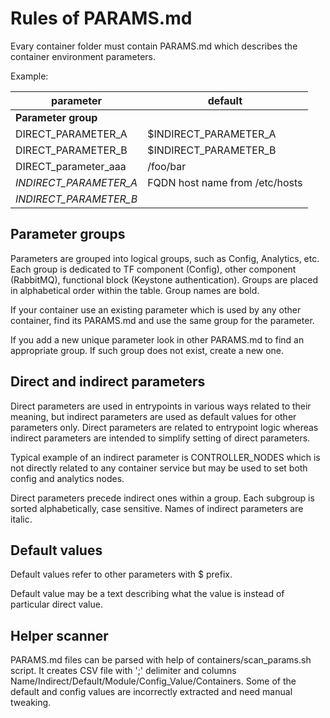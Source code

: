 # Rules of PARAMS.md

Evary container folder must contain PARAMS.md which describes the container environment parameters.

Example:

| parameter              | default                        |
| ---------------------- | ------------------------------ |
| **Parameter group**    |                                |
| DIRECT_PARAMETER_A     | $INDIRECT_PARAMETER_A          |
| DIRECT_PARAMETER_B     | $INDIRECT_PARAMETER_B          |
| DIRECT_parameter_aaa   | /foo/bar                       |
| *INDIRECT_PARAMETER_A* | FQDN host name from /etc/hosts |
| *INDIRECT_PARAMETER_B* |                                |

## Parameter groups

Parameters are grouped into logical groups, such as Config, Analytics, etc.
Each group is dedicated to TF component (Config), other component (RabbitMQ),
functional block (Keystone authentication).
Groups are placed in alphabetical order within the table. Group names are bold.

If your container use an existing parameter which is used by any other container,
find its PARAMS.md and use the same group for the parameter.

If you add a new unique parameter look in other PARAMS.md to find an appropriate group.
If such group does not exist, create a new one.

## Direct and indirect parameters

Direct parameters are used in entrypoints in various ways related to their meaning,
but indirect parameters are used as default values for other parameters only.
Direct parameters are related to entrypoint logic whereas indirect parameters are intended
to simplify setting of direct parameters. 

Typical example of an indirect parameter is CONTROLLER_NODES which is not directly related
to any container service but may be used to set both config and analytics nodes.

Direct parameters precede indirect ones within a group. Each subgroup is sorted
alphabetically, case sensitive. Names of indirect parameters are italic.

## Default values

Default values refer to other parameters with $ prefix.

Default value may be a text describing what the value is instead of particular direct value.

## Helper scanner

PARAMS.md files can be parsed with help of containers/scan_params.sh script. It creates CSV file with ';' delimiter and columns Name/Indirect/Default/Module/Config_Value/Containers. Some of the default and config values are incorrectly extracted and need manual tweaking.
